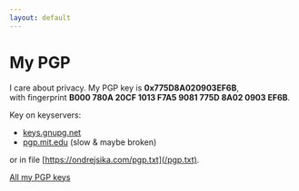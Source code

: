 ```yaml
---
layout: default
---
```


# My PGP

I care about privacy. My PGP key is **0x775D8A020903EF6B**,
<br>with fingerprint **B000 780A 20CF 1013 F7A5 9081 775D 8A02 0903 EF6B**.

Key on keyservers:

- [keys.gnupg.net](http://keys.gnupg.net/pks/lookup?op=vindex&fingerprint=on&search=0x775D8A020903EF6B)
- [pgp.mit.edu](https://pgp.mit.edu/pks/lookup?op=vindex&search=0x775D8A020903EF6B) (slow & maybe broken)

or in file [https://ondrejsika.com/pgp.txt](/pgp.txt).

[All my PGP keys](/ondrej/pgp-all.html)